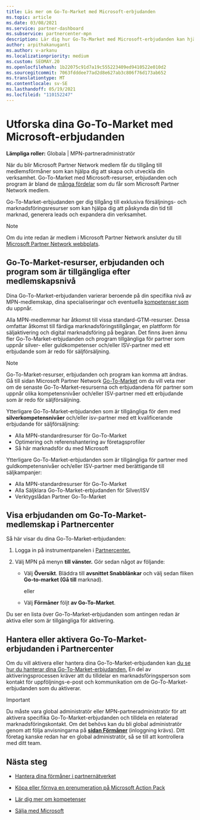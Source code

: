 ```yaml
---
title: Läs mer om Go-To-Market med Microsoft-erbjudanden
ms.topic: article
ms.date: 03/08/2021
ms.service: partner-dashboard
ms.subservice: partnercenter-mpn
description: Lär dig hur Go-To-Market med Microsoft-erbjudanden kan hjälpa dig att påskynda tiden till marknad, generera leads och expandera din verksamhet.
author: arpithakanuganti
ms.author: v-arkanu
ms.localizationpriority: medium
ms.custom: SEOMAY.20
ms.openlocfilehash: 1b22075c91d7a19c555223409ed9410522e010d2
ms.sourcegitcommit: 7063fdddee77ad2d8e627ab3c806f76d173ab652
ms.translationtype: MT
ms.contentlocale: sv-SE
ms.lasthandoff: 05/19/2021
ms.locfileid: "110152247"
---
```

# <a name="explore-your-go-to-market-with-microsoft-offers"></a>Utforska dina Go-To-Market med Microsoft-erbjudanden

**Lämpliga roller:** Globala | MPN-partneradministratör

När du blir Microsoft Partner Network medlem får du tillgång till medlemsförmåner som kan hjälpa dig att skapa och utveckla din verksamhet. Go-To-Market med Microsoft-resurser, erbjudanden och program är bland de [många fördelar](https://partner.microsoft.com/manage-your-partner-network-benefits) som du får som Microsoft Partner Network medlem.

Go-To-Market-erbjudanden ger dig tillgång till exklusiva försäljnings- och marknadsföringsresurser som kan hjälpa dig att påskynda din tid till marknad, generera leads och expandera din verksamhet.

>[!NOTE]
>Om du inte redan är medlem i Microsoft Partner Network ansluter du till [Microsoft Partner Network webbplats](https://partner.microsoft.com/membership).

## <a name="go-to-market-resources-offers-and-programs-available-by-membership-level"></a>Go-To-Market-resurser, erbjudanden och program som är tillgängliga efter medlemskapsnivå

Dina Go-To-Market-erbjudanden varierar beroende på din specifika nivå av MPN-medlemskap, dina specialiseringar och eventuella [kompetenser som](learn-about-competencies.md) du uppnår.

Alla MPN-medlemmar har åtkomst till vissa standard-GTM-resurser. Dessa omfattar åtkomst till färdiga marknadsföringstillgångar, en plattform för säljaktivering och digital marknadsföring på begäran. Det finns även ännu fler Go-To-Market-erbjudanden och program tillgängliga för partner som uppnår silver- eller guldkompetenser och/eller ISV-partner med ett erbjudande som är redo för säljförsäljning.

>[!NOTE]
>Go-To-Market-resurser, erbjudanden och program kan komma att ändras. Gå till sidan Microsoft Partner Network [Go-To-Market](https://partner.microsoft.com/membership/go-to-market) om du vill veta mer om de senaste Go-To-Market-resurserna och erbjudandena för partner som uppnår olika kompetensnivåer och/eller ISV-partner med ett erbjudande som är redo för säljförsäljning.

Ytterligare Go-To-Market-erbjudanden som är tillgängliga för dem med **silverkompetensnivåer** och/eller isv-partner med ett kvalificerande erbjudande för säljförsäljning:

- Alla MPN-standardresurser för Go-To-Market
- Optimering och referenshantering av företagsprofiler
- Så här marknadsför du med Microsoft

Ytterligare Go-To-Market-erbjudanden som  är tillgängliga för partner med guldkompetensnivåer och/eller ISV-partner med berättigande till säljkampanjer:

- Alla MPN-standardresurser för Go-To-Market
- Alla Säljklara Go-To-Market-erbjudanden för Silver/ISV
- Verktygslådan Partner Go-To-Market 

## <a name="view-go-to-market-membership-offers-in-partner-center"></a>Visa erbjudanden om Go-To-Market-medlemskap i Partnercenter

Så här visar du dina Go-To-Market-erbjudanden:

1. Logga in på instrumentpanelen i [Partnercenter.](https://partner.microsoft.com/dashboard)

2. Välj MPN på menyn **till vänster.** Gör sedan något av följande:

   - Välj **Översikt**. Bläddra till **avsnittet Snabblänkar** och välj sedan fliken **Go-to-market (Gå till** marknad).

     eller

   - Välj **Förmåner** följt **av Go-To-Market**.

Du ser en lista över Go-To-Market-erbjudanden som antingen redan är aktiva eller som är tillgängliga för aktivering.

## <a name="manage-or-activate-go-to-market-offers-in-partner-center"></a>Hantera eller aktivera Go-To-Market-erbjudanden i Partnercenter

Om du vill aktivera eller hantera dina Go-To-Market-erbjudanden kan [du se hur du hanterar dina Go-To-Market-erbjudanden.](manage-your-partner-network-benefits.md#manage-go-to-market-offers) En del av aktiveringsprocessen kräver att du tilldelar en marknadsföringsperson som kontakt för uppföljnings-e-post och kommunikation om de Go-To-Market-erbjudanden som du aktiverar.

>[!IMPORTANT]
>Du måste vara global administratör eller MPN-partneradministratör för att aktivera specifika Go-To-Market-erbjudanden och tilldela en relaterad marknadsföringskontakt. Om det behövs kan du bli global administratör genom att följa anvisningarna på [ **sidan Förmåner**](https://partnercenter.microsoft.com/pcv/partnership/benefits) (inloggning krävs). Ditt företag kanske redan har en global administratör, så se till att kontrollera med ditt team.

## <a name="next-steps"></a>Nästa steg

- [Hantera dina förmåner i partnernätverket](manage-your-partner-network-benefits.md)

- [Köpa eller förnya en prenumeration på Microsoft Action Pack](mpn-get-action-pack.md)

- [Lär dig mer om kompetenser](learn-about-competencies.md)

- [Sälja med Microsoft](https://partner.microsoft.com/membership/sell-with-microsoft)
